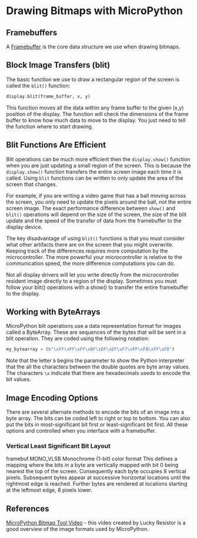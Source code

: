 # Drawing Bitmaps with MicroPython

## Framebuffers

A [Framebuffer](../../misc/glossary.md#framebuffer) is the core data structure we use when drawing bitmaps. 

## Block Image Transfers (blit)
The basic function we use to draw a rectangular region of the screen is called the ```blit()``` function:

```py
display.blit(frame_buffer, x, y)
```

This function moves all the data within any frame buffer to the given (x,y) position of the display.  The function will check the dimensions of the frame buffer to know how much data to move to the display.  You just need to tell the function where to start drawing.

## Blit Functions Are Efficient

Blit operations can be much more efficient then the ```display.show()``` function when you are just updating a small region of the screen.  This is because the ```display.show()``` function transfers the entire screen image each time it is called.  Using ```blit``` functions can be written to only update the area of the screen that changes.

For example, if you are writing a video game that has a ball moving across the screen, you only need to update the pixels around the ball, not the entire screen image.  The exact performance difference between ```show()``` and ```blit()``` operations will depend on the size of the screen, the size of the blit update and the speed of the transfer of data from the framebuffer to the display device.

The key disadvantage of using ```blit()``` functions is that you must consider what other artifacts there are on the screen that you might overwrite.  Keeping track of the differences requires more computation by the microcontroller.  The more powerful your microcontroller is relative to the communication speed, the more difference computations you can do.

Not all display drivers will let you write directly from the microcontroller resident image directly to a region of the display.  Sometimes you must follow your blit() operations with a show() to transfer the entire framebuffer to the display.

## Working with ByteArrays

MicroPython blit operations use a data representation format for images called a ByteArray.  These are sequences of the bytes that will be sent in a blit operation.  They are coded using the following notation:

```py
my_bytearray = (b"\xFF\xFF\xFF\xBF\xDF\xEF\xF7\xFF\xFB\xFF\xFD")
```

Note that the letter ```b``` begins the parameter to show the Python interpreter that the all the characters between the double quotes are byte array values.  The characters ```\x``` indicate that there are hexadecimals useds to encode the bit values.

## Image Encoding Options

There are several alternate methods to encode the bits of an image into a byte array.  The bits can be coded left to right or top to bottom.  You can also put the bits in most-significant bit first or least-significant bit first.  All these options and controlled when you interface with a framebuffer.

### Vertical Least Significant Bit Layout
framebuf.MONO_VLSB
Monochrome (1-bit) color format This defines a mapping where the bits in a byte are vertically mapped with bit 0 being nearest the top of the screen. Consequently each byte occupies 8 vertical pixels. Subsequent bytes appear at successive horizontal locations until the rightmost edge is reached. Further bytes are rendered at locations starting at the leftmost edge, 8 pixels lower.

## References

[MicroPython Bitmap Tool Video](https://www.youtube.com/watch?v=a7MzPA0T_MM) - this video created by Lucky Resistor
is a good overview of the image formats used by MicroPython.